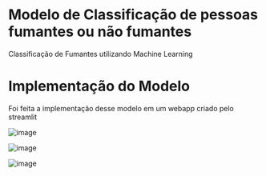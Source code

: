 # Modelo de Classificação de pessoas fumantes ou não fumantes

Classificação de Fumantes utilizando Machine Learning

# Implementação do Modelo

Foi feita a implementação desse modelo em um webapp criado pelo streamlit

![image](https://user-images.githubusercontent.com/87080266/155068325-a4d92542-c9d2-4f48-8b07-169f61b63626.png)

![image](https://user-images.githubusercontent.com/87080266/155068466-1db78f18-6170-4920-8b03-bd67f660f8e2.png)

![image](https://user-images.githubusercontent.com/87080266/155068658-645fbfa4-dc41-435d-a4ca-662299b90b0a.png)

